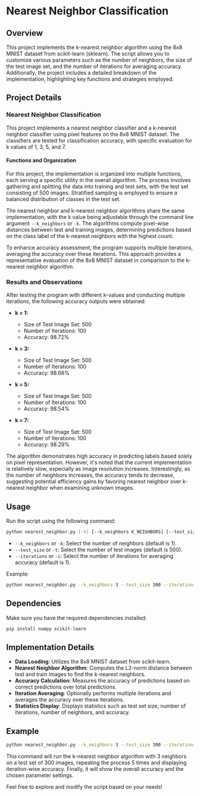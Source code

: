 # Nearest Neighbor Classification

## Overview

This project implements the k-nearest neighbor algorithm using the 8x8 MNIST dataset from scikit-learn (sklearn). The script allows you to customize various parameters such as the number of neighbors, the size of the test image set, and the number of iterations for averaging accuracy. Additionally, the project includes a detailed breakdown of the implementation, highlighting key functions and strategies employed.

## Project Details

### Nearest Neighbor Classification

This project implements a nearest neighbor classifier and a k-nearest neighbor classifier using pixel features on the 8x8 MNIST dataset. The classifiers are tested for classification accuracy, with specific evaluation for k values of 1, 3, 5, and 7.

#### Functions and Organization

For this project, the implementation is organized into multiple functions, each serving a specific utility in the overall algorithm. The process involves gathering and splitting the data into training and test sets, with the test set consisting of 500 images. Stratified sampling is employed to ensure a balanced distribution of classes in the test set.

The nearest neighbor and k-nearest neighbor algorithms share the same implementation, with the k value being adjustable through the command line argument `--k_neighbors` or `-k`. The algorithms compute pixel-wise distances between test and training images, determining predictions based on the class label of the k-nearest neighbors with the highest count.

To enhance accuracy assessment, the program supports multiple iterations, averaging the accuracy over these iterations. This approach provides a representative evaluation of the 8x8 MNIST dataset in comparison to the k-nearest neighbor algorithm.

### Results and Observations

After testing the program with different k-values and conducting multiple iterations, the following accuracy outputs were obtained:

- **k = 1:**
  - Size of Test Image Set: 500
  - Number of Iterations: 100
  - Accuracy: 98.72%

- **k = 3:**
  - Size of Test Image Set: 500
  - Number of Iterations: 100
  - Accuracy: 98.68%

- **k = 5:**
  - Size of Test Image Set: 500
  - Number of Iterations: 100
  - Accuracy: 98.54%

- **k = 7:**
  - Size of Test Image Set: 500
  - Number of Iterations: 100
  - Accuracy: 98.29%

The algorithm demonstrates high accuracy in predicting labels based solely on pixel representation. However, it's noted that the current implementation is relatively slow, especially as image resolution increases. Interestingly, as the number of neighbors increases, the accuracy tends to decrease, suggesting potential efficiency gains by favoring nearest neighbor over k-nearest neighbor when examining unknown images.

## Usage

Run the script using the following command:

```bash
python nearest_neighbor.py [-h] [--k_neighbors K_NEIGHBORS] [--test_size TEST_SIZE] [--iterations ITERATIONS]
```

- `--k_neighbors` or `-k`: Select the number of neighbors (default is 1).
- `--test_size` or `-t`: Select the number of test images (default is 500).
- `--iterations` or `-i`: Select the number of iterations for averaging accuracy (default is 1).

Example:

```bash
python nearest_neighbor.py --k_neighbors 3 --test_size 300 --iterations 5
```

## Dependencies

Make sure you have the required dependencies installed:

```bash
pip install numpy scikit-learn
```

## Implementation Details

- **Data Loading**: Utilizes the 8x8 MNIST dataset from scikit-learn.
- **Nearest Neighbor Algorithm**: Computes the L2-norm distance between test and train images to find the k-nearest neighbors.
- **Accuracy Calculation**: Measures the accuracy of predictions based on correct predictions over total predictions.
- **Iteration Averaging**: Optionally performs multiple iterations and averages the accuracy over these iterations.
- **Statistics Display**: Displays statistics such as test set size, number of iterations, number of neighbors, and accuracy.

## Example

```bash
python nearest_neighbor.py --k_neighbors 3 --test_size 300 --iterations 5
```

This command will run the k-nearest neighbor algorithm with 3 neighbors on a test set of 300 images, repeating the process 5 times and displaying iteration-wise accuracy. Finally, it will show the overall accuracy and the chosen parameter settings.

Feel free to explore and modify the script based on your needs!
